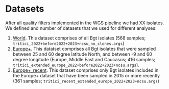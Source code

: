 # Datasets
After all quality filters implemented in the WGS pipeline we had XX isolates. We defined and number of datasets that we used for different analyses:

1. <ins>World</ins>. This dataset comprises of all Bgt isolates (568 samples; `tritici_2022+before2022+2023+ncsu_no_clones.args`)
2. <ins>Europe+</ins>. This datatset comprises all Bgt isolates that were sampled between 25 and 60 degree latitude North, and between -9 and 60 degree longitude (Europe, Middle East and Caucasus; 416 samples; `tritici_extended_europe_2022+before2022+2023+ncsu.args`). 
3. <ins>Europe+_recent</ins>. This dataset comprises only Bgt isolates included in the Europe+ dataset that have been sampled in 2015 or more recently (361 samples; `tritici_recent_extended_europe_2022+2023+ncsu.args`)   
